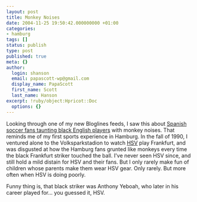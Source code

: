 ```yaml
---
layout: post
title: Monkey Noises
date: 2004-11-25 19:50:42.000000000 +01:00
categories:
- hamburg
tags: []
status: publish
type: post
published: true
meta: {}
author:
  login: shanson
  email: papascott-wp@gmail.com
  display_name: PapaScott
  first_name: Scott
  last_name: Hanson
excerpt: !ruby/object:Hpricot::Doc
  options: {}
---
```

<p>Looking through one of my new Bloglines feeds, I saw this about <a title="North Sea Diaries - Slumming it" href="http://www.north-sea.net/archives/208">Spanish soccer fans taunting black English players</a> with monkey noises. That reminds me of my first sports experience in Hamburg. In the fall of 1990, I ventured alone to the Volksparkstadion to watch <a href="http://www.hsv.de/">HSV</a> play Frankfurt, and was disgusted at how the Hamburg fans grunted like monkeys every time the black Frankfurt striker touched the ball. I've never seen HSV since, and still hold a mild distain for HSV and their fans. But I only rarely make fun of children whose parents make them wear HSV gear. Only rarely. But more often when HSV is doing poorly.</p>
<p>Funny thing is, that black striker was Anthony Yeboah, who later in his career played for... you guessed it, HSV.</p>
